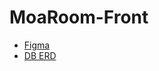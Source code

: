 # MoaRoom-Front

- [Figma](https://www.figma.com/file/dBnNmIrj6HO2Y1D5QACX5g/%EC%8B%9C%EB%82%98%EB%A6%AC%EC%98%A4?type=design&node-id=0-1&t=MOKF1IXCgX8UtAir-0)
- [DB ERD](https://github.com/MoaRoom/MoaRoom-Back/wiki/DB-ERD)
